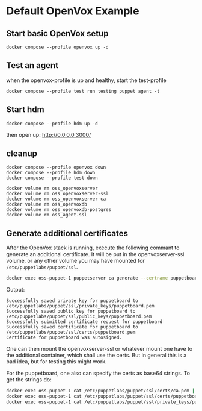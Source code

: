 # Default OpenVox Example

## Start basic OpenVox setup

```shell
docker compose --profile openvox up -d
```

## Test an agent

when the openvox-profile is up and healthy, start the test-profile

```shell
docker compose --profile test run testing puppet agent -t
```

## Start hdm

```shell
docker compose --profile hdm up -d
```

then open up: <http://0.0.0.0:3000/>

## cleanup

```shell
docker compose --profile openvox down
docker compose --profile hdm down
docker compose --profile test down

docker volume rm oss_openvoxserver
docker volume rm oss_openvoxserver-ssl
docker volume rm oss_openvoxserver-ca
docker volume rm oss_openvoxdb
docker volume rm oss_openvoxdb-postgres
docker volume rm oss_agent-ssl
```

## Generate additional certificates

After the OpenVox stack is running, execute the following commant to generate an additional certificate.
It will be put in the openvoxserver-ssl volume, or any other volume you may have mounted for `/etc/puppetlabs/puppet/ssl`.

```bash
docker exec oss-puppet-1 puppetserver ca generate --certname puppetboard
```

Output:

```text
Successfully saved private key for puppetboard to /etc/puppetlabs/puppet/ssl/private_keys/puppetboard.pem
Successfully saved public key for puppetboard to /etc/puppetlabs/puppet/ssl/public_keys/puppetboard.pem
Successfully submitted certificate request for puppetboard
Successfully saved certificate for puppetboard to /etc/puppetlabs/puppet/ssl/certs/puppetboard.pem
Certificate for puppetboard was autosigned.
```

One can then mount the openvoxserver-ssl or whatever mount one have to the additional container, which shall use the certs.
But in general this is a bad idea, but for testing this might work.

For the puppetboard, one also can specify the certs as base64 strings. To get the strings do:

```bash
docker exec oss-puppet-1 cat /etc/puppetlabs/puppet/ssl/certs/ca.pem | base64
docker exec oss-puppet-1 cat /etc/puppetlabs/puppet/ssl/certs/puppetboard.pem | base64
docker exec oss-puppet-1 cat /etc/puppetlabs/puppet/ssl/private_keys/puppetboard.pem | base64
```
